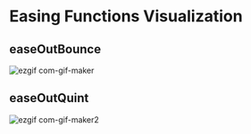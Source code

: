 # Easing Functions Visualization

## easeOutBounce
![ezgif com-gif-maker](https://user-images.githubusercontent.com/81440170/146606361-f6f7bfb9-d0b9-49fb-9c95-8107a5c18dc8.gif)

## easeOutQuint
![ezgif com-gif-maker2](https://user-images.githubusercontent.com/81440170/146606489-a216e216-6d21-4d8b-b17f-2fd9fb946b29.gif)
